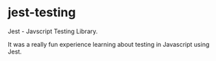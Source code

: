 # jest-testing

Jest - Javscript Testing Library.

It was a really fun experience learning about testing in Javascript using Jest. 
